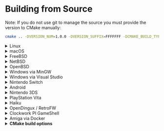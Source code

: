 # Building from Source

Note: If you do not use git to manage the source you must provide the version to CMake manually:
```bash
cmake .. -DVERSION_NUM=1.0.0 -DVERSION_SUFFIX=FFFFFFF -DCMAKE_BUILD_TYPE=Release
```

<details><summary>Linux</summary>

Note that ```pkg-config``` is an optional dependency for finding libsodium,
although we have a fallback if necessary.

### Installing dependencies on Debian and Ubuntu
```
sudo apt-get install cmake g++ libsdl2-ttf-dev libsodium-dev
```
### Installing dependencies on Fedora
```
sudo dnf install cmake glibc-devel SDL2-devel SDL2_ttf-devel libsodium-devel libasan libubsan
```
### Compiling
```
cd build
cmake .. -DCMAKE_BUILD_TYPE=Release
make -j$(nproc)
```
</details>

<details><summary>macOS</summary>

Make sure you have [Homebrew](https://brew.sh/) installed, then run:

```
brew bundle install
cd build
cmake .. -DCMAKE_BUILD_TYPE=Release
cmake --build . -j $(sysctl -n hw.physicalcpu)
```
</details>
<details><summary>FreeBSD</summary>

### Installing dependencies
```
pkg install cmake sdl2_ttf libsodium
```
### Compiling
```
cd build
cmake .. -DCMAKE_BUILD_TYPE=Release
cmake --build . -j $(sysctl -n hw.ncpu)
```
</details>
<details><summary>NetBSD</summary>

### Installing dependencies
```
pkgin install cmake SDL2_ttf libsodium
```
### Compiling
```
cd build
cmake .. -DCMAKE_BUILD_TYPE=Release
cmake --build . -j $(sysctl -n hw.ncpu)
```
</details>

<details><summary>OpenBSD</summary>

### Installing dependencies
```
pkg_add cmake sdl2-ttf libsodium gmake
```
### Compiling
```
cd build
cmake .. -DCMAKE_MAKE_PROGRAM=gmake -DCMAKE_BUILD_TYPE=Release
cmake --build . -j $(sysctl -n hw.ncpuonline)
```
</details>

<details><summary>Windows via MinGW</summary>

### Installing dependencies on WSL, Debian and Ubuntu

### 32-bit

Download and place the 32bit MinGW Development Libraries of [SDL2](https://www.libsdl.org/download-2.0.php), [SDL2_ttf](https://www.libsdl.org/projects/SDL_ttf/) and [Libsodium](https://github.com/jedisct1/libsodium/releases) in `/usr/i686-w64-mingw32`. This can be done automatically by running `Packaging/windows/mingw-prep.sh`.

```
sudo apt-get install cmake gcc-mingw-w64-i686 g++-mingw-w64-i686 pkg-config-mingw-w64-i686
```

### 64-bit

Download and place the 64bit MinGW Development Libraries of [SDL2](https://www.libsdl.org/download-2.0.php), [SDL2_ttf](https://www.libsdl.org/projects/SDL_ttf/) and [Libsodium](https://github.com/jedisct1/libsodium/releases) in `/usr/x86_64-w64-mingw32`. This can be done automatically by running `Packaging/windows/mingw-prep64.sh`.

```
sudo apt-get install cmake gcc-mingw-w64-x86-64 g++-mingw-w64-x86-64 pkg-config-mingw-w64-x86-64
```
### Compiling

### 32-bit

```
cd build
cmake .. -DCMAKE_TOOLCHAIN_FILE=../CMake/mingwcc.cmake -DCMAKE_BUILD_TYPE=Release
make -j$(nproc)
```

### 64-bit

```
cd build
cmake .. -DCMAKE_TOOLCHAIN_FILE=../CMake/mingwcc64.cmake -DCMAKE_BUILD_TYPE=Release
make -j$(nproc)
```

Note: If your `(i686|x86_64)-w64-mingw32` directory is not in `/usr` (e.g. when on Debian), the mingw-prep scripts and the CMake
command won't work. You need adjust the mingw-prep scripts and pass `-DCROSS_PREFIX=/path` to CMake to set the path to the parent
of the `(i686|x86_64)-w64-mingw32` directory.
</details>
<details><summary>Windows via Visual Studio</summary>

### Installing dependencies
Make sure to install the `C++ CMake tools for Windows` component for Visual Studio.

* **Using vcpkg (recommended)**
1. Install vcpkg following the instructions from https://github.com/microsoft/vcpkg#quick-start.

   Don't forget to perform _user-wide integration_ step for additional convenience.
2. Install required dependencies by executing the following command (via cmd or powershell):

   For the 64-bit version of the dependencies please run this command:

   ```
   vcpkg install fmt:x64-windows sdl2:x64-windows sdl2-ttf:x64-windows libsodium:x64-windows gtest:x64-windows
   ```

   For the 32-bit version of the dependencies please run this command:

   ```
   vcpkg install fmt:x86-windows sdl2:x86-windows sdl2-ttf:x86-windows libsodium:x86-windows gtest:x86-windows
   ```

* **Manually**
1. Download and place the MSVC Development Libraries of [SDL2](https://www.libsdl.org/download-2.0.php), [SDL2_ttf](https://www.libsdl.org/projects/SDL_ttf/) and [Libsodium](https://github.com/jedisct1/libsodium/releases) in `%USERPROFILE%\AppData\Local\Microsoft\WindowsApps\`.
2. If dependencies are not found or you wish to place them in other location - configure required path variables in _"Manage Configurations..."_ dialog inside Visual Studio or in _cmake-gui_.

### Compiling

* **Through Open->CMake in Visual Studio**
1. Go to `File -> Open -> CMake`, select `CMakeLists.txt` from the project root.
2. Select `Build devilution.exe` from the `Build` menu.

* **Through cmake-gui**

1. Input the path to devilutionx source directory at `Where is the source code:` field.
2. Input the path where the binaries would be placed at `Where to build the binaries:` field. If you want to place them inside source directory it's preferable to do so inside directory called `build` to avoid the binaries being added to the source tree.
3. It's recommended to input `Win32` in `Optional Platform for Generator`, otherwise it will default to x64 build.
4. In case you're using `vcpkg` select `Specify toolchain file for cross-compiling` and select the file `scripts/buildsystems/vcpkg.cmake` from `vcpkg` directory otherwise just go with `Use default native compilers`.
5. In case you need to select any paths to dependencies manually do this right in cmake-gui window.
6. Press `Generate` and open produced `.sln` file using Visual Studio.
7. Use build/debug etc. commands inside Visual Studio Solution like with any normal Visual Studio project.
</details>

<details><summary>Nintendo Switch</summary>
Run:

```
Packaging/switch/build.sh
```

This will install the [Switch devkit](https://switchbrew.org/wiki/Setting_up_Development_Environment) and build a DevilutionX Switch package. If you already have the devkit installed, or are on a non-Debian system, pass the the devkit path to the script like this:

```
DEVKITPRO=<path to devkit> Packaging/switch/build.sh
```

The nro-file will be generated in the build folder. Test with an emulator (RyuJinx) or real hardware.

[Nintendo Switch manual](docs/manual/platforms/switch.md)
</details>

<details><summary>Android</summary>

### Installing dependencies
Install [Android Studio](https://developer.android.com/studio)
After first launch configuration, go to "Configure -> SDK Manager -> SDK Tools".
Select "NDK (Side by side)" and "CMake" checkboxes and click "OK".

### Compiling
Click "Open Existing Project" and choose "android-project" folder in DevilutionX root folder.
Wait until Gradle sync is completed.
In Android Studio, go to "Build -> Make Project" or use the shortcut Ctrl+F9
You can find the compiled APK in `/android-project/app/build/outputs/apk/`
</details>

<details><summary>Nintendo 3DS</summary>

### Installing dependencies

https://devkitpro.org/wiki/Getting_Started


- Install (dkp-)pacman: https://devkitpro.org/wiki/devkitPro_pacman

- Install required packages with (dkp-)pacman:
```
sudo (dkp-)pacman -S \
		devkitARM general-tools 3dstools devkitpro-pkgbuild-helpers \
		libctru citro3d 3ds-sdl 3ds-sdl_ttf 3ds-freetype 3ds-cmake \
		3ds-pkg-config picasso 3dslink
```
- Download or compile [bannertool](https://github.com/Steveice10/bannertool/releases) and [makerom](https://github.com/jakcron/Project_CTR/releases)
  - Copy binaries to: `/opt/devkitpro/tools/bin/`

### Compiling
_If you are compiling using MSYS2, you will need to run `export MSYS2_ARG_CONV_EXCL=-D` before compiling.
Otherwise, MSYS will sanitize file paths in compiler flags which will likely lead to errors in the build._

```
cd build
cmake .. -DCMAKE_TOOLCHAIN_FILE=/opt/devkitpro/cmake/3DS.cmake -DCMAKE_BUILD_TYPE=Release
make -j$(nproc)
```
The output files will be generated in the build folder.

[Nintendo 3DS manual](/docs/manual/platforms/n3ds.md)
</details>

<details><summary>PlayStation Vita</summary>

### Compiling
```
cd build
cmake .. -DCMAKE_TOOLCHAIN_FILE=${VITASDK}/share/vita.toolchain.cmake -DCMAKE_BUILD_TYPE=Release
make
```
[PlayStation Vita manual](docs/manual/platforms/vita.md)
</details>


<details><summary>Haiku</summary>

### Installing dependencies on 32 bit Haiku
```
pkgman install cmake_x86 devel:libsdl2_x86 devel:libsdl2_ttf_x86 devel:libsodium_x86
```
### Installing dependencies on 64 bit Haiku
```
pkgman install cmake devel:libsdl2 devel:libsdl2_ttf devel:libsodium
```
### Compiling on 32 bit Haiku
```
cd build
setarch x86 #Switch to secondary compiler toolchain (GCC8+)
cmake .. -DCMAKE_BUILD_TYPE=Release
cmake --build . -j $(nproc)
```
### Compiling on 64 bit Haiku
No setarch required, as there is no secondary toolchain on x86_64, and the primary is GCC8+
```
cd build
cmake .. -DCMAKE_BUILD_TYPE=Release
cmake --build . -j $(nproc)
```
</details>

<details><summary>OpenDingux / RetroFW</summary>

DevilutionX uses buildroot to build packages for OpenDingux and RetroFW.

The build script does the following:

1. Downloads and configures the buildroot if necessary.
2. Builds the executable (using CMake).
3. Packages the executable and all related resources into an `.ipk` or `.opk` package.

The buildroot uses ~2.5 GiB of disk space and can take 20 minutes to build.

For OpenDingux builds `mksquashfs` needs to be installed.

To build, run the following command

~~~ bash
Packaging/OpenDingux/build.sh <platform>
~~~

Replace `<platform>` with one of: `retrofw`, `rg350`, or `gkd350h`.

This prepares and uses the buildroot at `$HOME/buildroot-$PLATFORM-devilutionx`.

End-user manuals are available here:

* [RetroFW manual](docs/manual/platforms/retrofw.md)
* [RG-350 manual](docs/manual/platforms/rg350.md)
* [GKD350h manual](docs/manual/platforms/gkd350h.md)

</details>

<details><summary>Clockwork PI GameShell</summary>

You can either call
~~~ bash
Packaging/cpi-gamesh/build.sh
~~~
to install dependencies and build the code.

Or you create a new directory under `/home/cpi/apps/Menu` and copy [the file](Packaging/cpi-gamesh/__init__.py) there. After restarting the UI, you can download and compile the game directly from the device itself. See [the readme](Packaging/cpi-gamesh/readme.md) for more details.
</details>

<details><summary>Amiga via Docker</summary>

### Build the container from the repo root

~~~ bash
docker build -f Packaging/amiga/Dockerfile -t devilutionx-amiga .
~~~

### Build DevilutionX Amiga binary

~~~ bash
docker run --rm -v "${PWD}:/work" devilutionx-amiga
sudo chown -R "${USER}:" build-amiga
~~~

The command above builds DevilutionX in release mode.
For other build options, you can run the container interactively:

~~~ bash
docker run -ti --rm -v "${PWD}:/work" devilutionx-amiga bash
~~~

See the `CMD` in `Packaging/amiga/Dockerfile` for reference.

### Copy the necessary files

Outside of the Docker container, from the DevilutionX directory, run:

~~~ bash
sudo chown -R "${USER}:" build-amiga
cp Packaging/amiga/devilutionx.info Packaging/amiga/LiberationSerif-Bold.ttf build-amiga/
~~~

To actually start DevilutionX, increase the stack size to 50KiB in Amiga.
You can do this by selecting the DevilutionX icon, then hold right mouse button and
select Icons -> Information in the top menu.
</details>

<details><summary><b>CMake build options</b></summary>

### General
- `-DCMAKE_BUILD_TYPE=Release` changed build type to release and optimize for distribution.
- `-DNONET=ON` disable network support, this also removes the need for the ASIO and Sodium.
- `-DUSE_SDL1=ON` build for SDL v1 instead of v2, not all features are supported under SDL v1, notably upscaling.
- `-DCMAKE_TOOLCHAIN_FILE=../CMake/32bit.cmake` generate 32bit builds on 64bit platforms (remember to use the `linux32` command if on Linux).

### Debug builds
- `-DDEBUG=OFF` disable debug mode of the Diablo engine.
- `-DASAN=OFF` disable address sanitizer.
- `-DUBSAN=OFF` disable undefined behavior sanitizer.

</details>

